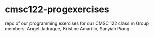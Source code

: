 # cmsc122-progexercises
repo of our programming exercises for our CMSC 122 class \n
Group members: Angel Jadraque, Kristine Amarillo, Sanyiah Piang

